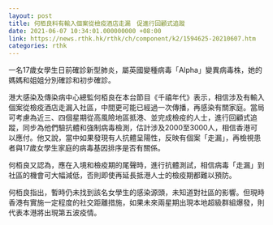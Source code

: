 ```yaml
---
layout: post
title: 何栢良料有輸入個案從檢疫酒店走漏　促進行回顧式追蹤
date: 2021-06-07 10:34:01.000000000 +08:00
link: https://news.rthk.hk/rthk/ch/component/k2/1594625-20210607.htm
categories: rthk
---
```


一名17歲女學生日前確診新型肺炎，屬英國變種病毒「Alpha」變異病毒株，她的媽媽和姐姐分別確診和初步確診。

港大感染及傳染病中心總監何栢良在本台節目《千禧年代》表示，相信涉及有輸入個案從檢疫酒店走漏入社區，中間更可能已經過一次傳播，再感染有關家庭。當局可考慮為近三、四個星期從高風險地區抵港、並完成檢疫的人士，進行回顧式追蹤，同步為他們驗抗體和強制病毒檢測，估計涉及2000至3000人，相信香港可以應付。他又說，當中如果發現有人抗體呈陽性，反映有個案「走漏」，再檢視患者與17歲女學生家庭的病毒基因排序是否有關係。

何栢良又認為，應在入境和檢疫期的尾聲時，進行抗體測試，相信病毒「走漏」到社區的機會可大幅減低，否則即使再延長抵港人士的檢疫期都難以預防。

何栢良指出，暫時仍未找到該名女學生的感染源頭，未知道對社區的影響。但現時香港有實施一定程度的社交距離措施，如果未來兩星期出現本地超級群組爆發，則代表本港將出現第五波疫情。
